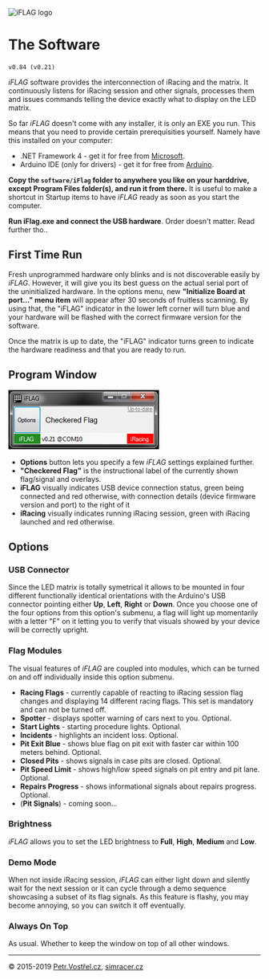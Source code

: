 ![iFLAG logo](http://simracer.cz/iracing/iFlag-logo/logo-full.svg)

The Software
============

	v0.84 (v0.21)

_iFLAG_ software provides the interconnection of iRacing and the matrix. It continuously listens for iRacing session and other signals, processes them and issues commands telling the device exactly what to display on the LED matrix.

So far _iFLAG_ doesn't come with any installer, it is only an EXE you run. This means that you need to provide certain prerequisities yourself. Namely have this installed on your computer:
- .NET Framework 4 - get it for free from [Microsoft](https://www.microsoft.com/en-us/download/details.aspx?id=17718).
- Arduino IDE (only for drivers) - get it for free from [Arduino](https://www.arduino.cc/en/Main/Software).

__Copy the `software/iFlag` folder to anywhere you like on your harddrive, except Program Files folder(s), and run it from there.__ It is useful to make a shortcut in Startup items to have _iFLAG_ ready as soon as you start the computer.

__Run iFlag.exe and connect the USB hardware__. Order doesn't matter. Read further tho..


First Time Run
--------------

Fresh unprogrammed hardware only blinks and is not discoverable easily by _iFLAG_. However, it will give you its best guess on the actual serial port of the uninitialized hardware. In the options menu, new __"Initialize Board at port..." menu item__ will appear after 30 seconds of fruitless scanning. By using that, the "iFLAG" indicator in the lower left corner will turn blue and your hardware will be flashed with the correct firmware version for the software.

Once the matrix is up to date, the "iFLAG" indicator turns green to indicate the hardware readiness and that you are ready to run.


Program Window
--------------

![Screenshot of the software window](screenshot.png)

* __Options__ button lets you specify a few _iFLAG_ settings explained further.
* __"Checkered Flag"__ is the instructional label of the currently shown flag/signal and overlays.
* __iFLAG__ visually indicates USB device connection status, green being connected and red otherwise, with connection details (device firmware version and port) to the right of it
* __iRacing__ visually indicates running iRacing session, green with iRacing launched and red otherwise.


Options
-------


### USB Connector

Since the LED matrix is totally symetrical it allows to be mounted in four different functionally identical orientations with the Arduino's USB connector pointing either __Up__, __Left__, __Right__ or __Down__. Once you choose one of the four options from this option's submenu, a flag will light up momentarily with a letter "F" on it letting you to verify that visuals showed by your device will be correctly upright.


### Flag Modules

The visual features of _iFLAG_ are coupled into modules, which can be turned on and off individually inside this option submenu.

* __Racing Flags__ - currently capable of reacting to iRacing session flag changes and displaying 14 different racing flags. This set is mandatory and can not be turned off.
* __Spotter__ - displays spotter warning of cars next to you. Optional.
* __Start Lights__ - starting procedure lights. Optional.
* __Incidents__ - highlights an incident loss. Optional.
* __Pit Exit Blue__ - shows blue flag on pit exit with faster car within 100 meters behind. Optional.
* __Closed Pits__ - shows signals in case pits are closed. Optional.
* __Pit Speed Limit__ - shows high/low speed signals on pit entry and pit lane. Optional.
* __Repairs Progress__ - shows informational signals about repairs progress. Optional.
* (__Pit Signals__) - coming soon...


### Brightness

_iFLAG_ allows you to set the LED brightness to __Full__, __High__, __Medium__ and __Low__.


### Demo Mode

When not inside iRacing session, _iFLAG_ can either light down and silently wait for the next session or it can cycle through a demo sequence showcasing a subset of its flag signals. As this feature is flashy, you may become annoying, so you can switch it off eventually.


### Always On Top

As usual. Whether to keep the window on top of all other windows.


---
© 2015-2019
[Petr.Vostřel.cz](http://petr.vostrel.cz),
[simracer.cz](http://simracer.cz)

